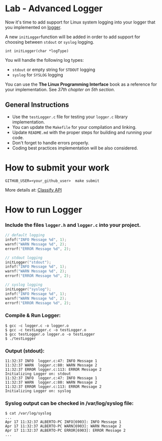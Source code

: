 Lab  - Advanced Logger
======================

Now it's time to add support for Linux system logging into your logger that you implemented on [logger](https://github.com/CodersSquad/ap-labs/tree/master/labs/logger).

A new `initLogger`function will be added in order to add support for choosing between `stdout` or `syslog` logging.

```
int initLogger(char *logType)
```

You will handle the following log types:
- `stdout` or empty string for `STDOUT` logging
- `syslog` for `SYSLOG` logging

You can use the **The Linux Programming Interface** book as a reference for your implementation. See *37th chapter on 5th section*.

General Instructions
--------------------
- Use the `testLogger.c` file for testing your `logger.c` library implementation.
- You can update the `Makefile` for your compilation and linking.
- Update `README.md` with the proper steps for building and running your code.
- Don't forget to handle errors properly.
- Coding best practices implementation will be also considered.


How to submit your work
=======================
```
GITHUB_USER=<your_github_user>  make submit
```
More details at: [Classify API](../../classify.md)

How to run Logger
=================
### Include the files `logger.h` and `logger.c` into your project.
```C
// default logging
infof("INFO Message %d", 1);
warnf("WARN Message %d", 2);
errorf("ERROR Message %d", 2);

// stdout logging
initLogger("stdout");
infof("INFO Message %d", 1);
warnf("WARN Message %d", 2);
errorf("ERROR Message %d", 2);

// syslog logging
initLogger("syslog");
infof("INFO Message %d", 1);
warnf("WARN Message %d", 2);
errorf("ERROR Message %d", 2);
```

### Compile & Run Logger:
```
$ gcc -c logger.c -o logger.o
$ gcc -c testLogger.c -o testLogger.o
$ gcc testLogger.o logger.o -o testLogger
$ ./testLogger
```

### Output (stdout):
```
11:32:37 INFO  logger.c:47: INFO Message 1
11:32:37 WARN  logger.c:80: WARN Message 2
11:32:37 ERROR logger.c:113: ERROR Message 2
Initializing Logger on: stdout
11:32:37 INFO  logger.c:47: INFO Message 1
11:32:37 WARN  logger.c:80: WARN Message 2
11:32:37 ERROR logger.c:113: ERROR Message 2
Initializing Logger on: syslog 
```

### Syslog output can be checked in /var/log/syslog file:
```
$ cat /var/log/syslog
...
Apr 17 11:32:37 ALBERTO-PC INFO[6903]: INFO Message 1                                                                   
Apr 17 11:32:37 ALBERTO-PC WARN[6903]: WARN Message 2                                                                   
Apr 17 11:32:37 ALBERTO-PC ERROR[6903]: ERROR Message 2
...
```
